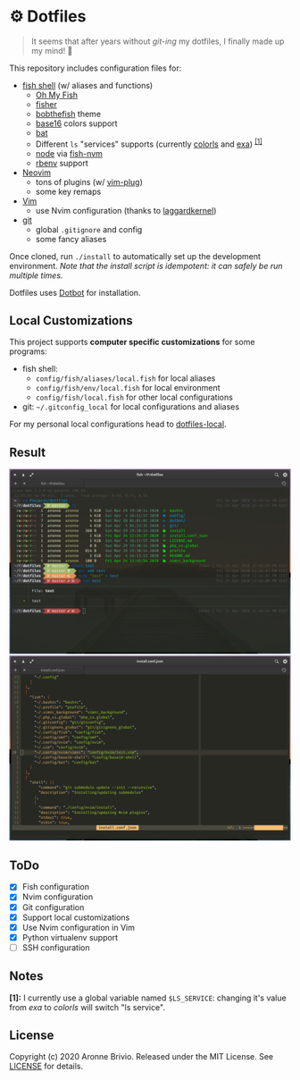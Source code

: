 # ⚙️ Dotfiles
> It seems that after years without *git-ing* my dotfiles, I finally made up my mind! 🎉

This repository includes configuration files for:

- [fish shell](https://fishshell.com/) (w/ aliases and functions)
  - [Oh My Fish](https://github.com/oh-my-fish/oh-my-fish)
  - [fisher](https://github.com/jorgebucaran/fisher)
  - [bobthefish](https://github.com/oh-my-fish/theme-bobthefish) theme
  - [base16](https://github.com/chriskempson/base16-shell) colors support
  - [bat](https://github.com/sharkdp/bat)
  - Different `ls` "services" supports (currently [colorls](https://github.com/athityakumar/colorls) and [exa](https://github.com/ogham/exa)) <sup>[[1]](#notes)</sup>
  - [node](https://nodejs.org/) via [fish-nvm](https://github.com/jorgebucaran/fish-nvm)
  - [rbenv](https://github.com/rbenv/rbenv) support
- [Neovim](https://neovim.io/)
  - tons of plugins (w/ [vim-plug](https://github.com/junegunn/vim-plug))
  - some key remaps
- [Vim](https://www.vim.org/)
  - use Nvim configuration (thanks to [laggardkernel](https://gist.github.com/laggardkernel/9013f948345212563ede9c9ee56c6b42))
- [git](https://git-scm.com/)
  - global `.gitignore` and config
  - some fancy aliases

Once cloned, run `./install` to automatically set up the development environment.
*Note that the install script is idempotent: it can safely be run multiple times.*

Dotfiles uses [Dotbot](https://github.com/anishathalye/dotbot) for installation.

## Local Customizations
This project supports **computer specific customizations** for some programs:

- fish shell:
  - `config/fish/aliases/local.fish` for local aliases
  - `config/fish/env/local.fish` for local environment
  - `config/fish/local.fish` for other local configurations
- git: `~/.gitconfig_local` for local configurations and aliases

For my personal local configurations head to [dotfiles-local](https://github.com/aronnebrivio/dotfiles-local).

## Result
![Shell example](shell.png)
![Vim example](vim.png)

## ToDo
- [x] Fish configuration
- [x] Nvim configuration
- [x] Git configuration
- [x] Support local customizations
- [x] Use Nvim configuration in Vim
- [x] Python virtualenv support
- [ ] SSH configuration

## Notes
**[1]:** I currently use a global variable named `$LS_SERVICE`: changing it's value from *exa* to *colorls* will switch "ls service".

## License
Copyright (c) 2020 Aronne Brivio. Released under the MIT License. See [LICENSE](https://github.com/aronnebrivio/dotfiles/blob/master/LICENSE) for details.
